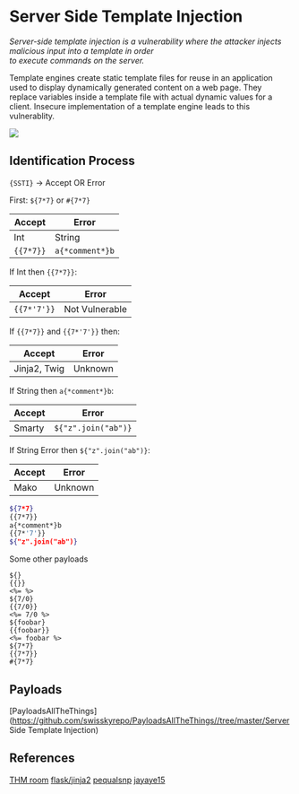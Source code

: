 # Server Side Template Injection
*Server-side template injection is a vulnerability where the attacker injects malicious input into a template in order  
to execute commands on the server.*

Template engines create static template files for reuse in an application used to display dynamically generated content on a web page. They replace variables inside a template file with actual dynamic values for a client. Insecure implementation of a template engine leads to this vulnerablity.

![](sttimethod.png)

## Identification Process

`{SSTI}` ->  Accept OR Error

First: `${7*7}`  or `#{7*7}`

Accept | Error
--- | ---
Int	| String		
`{{7*7}}` | `a{*comment*}b`

If Int then `{{7*7}}`:

Accept | Error
--- | ---
`{{7*'7'}}` | Not Vulnerable

If `{{7*7}}` and `{{7*'7'}}`  then:

Accept | Error
--- | ---
Jinja2, Twig | Unknown

If String then `a{*comment*}b`:

Accept | Error
--- | ---
Smarty | `${"z".join("ab")}`


If String Error then `${"z".join("ab")}`:

Accept | Error
--- | ---
Mako | Unknown

```bash
${7*7}
{{7*7}}
a{*comment*}b
{{7*'7'}}
${"z".join("ab")}
```

Some other payloads
```
${}
{{}}
<%= %>
${7/0}
{{7/0}}
<%= 7/0 %>
${foobar}
{{foobar}}
<%= foobar %>
${7*7}
{{7*7}}
#{7*7}
```


## Payloads
[PayloadsAllTheThings](https://github.com/swisskyrepo/PayloadsAllTheThings//tree/master/Server Side Template Injection)

## References
[THM room](https://tryhackme.com/room/learnssti)
[flask/jinja2](https://medium.com/@nyomanpradipta120/ssti-in-flask-jinja2-20b068fdaeee)
[pequalsnp](https://pequalsnp-team.github.io/cheatsheet/flask-jinja2-ssti)
[jayaye15](https://jayaye15.medium.com/jinja2-server-side-template-injection-ssti-9e209a6bbdf6)